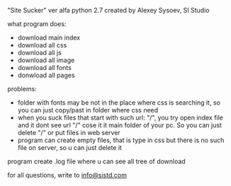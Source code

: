 "Site Sucker" ver alfa  python 2.7
created by Alexey Sysoev, SI Studio


what program does:
- download main index
- download all css
- download all js
- download all image
- download all fonts
- donwload all pages

problems:
- folder with fonts may be not in the place where css is searching it, so you can just copy/past in folder where css need
- when you suck files that start with such url: "/", you try open index file and it dont see url "/" cose it it main folder of your pc. So you can just delete "/" or put files in web server
- program can create empty files, that is type in css but there is no such file on server, so u can just delete it

program create .log file where u can see all tree of download

for all questions, write to info@sistd.com
